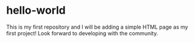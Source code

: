 hello-world
===========
This is my first repository and I will be adding a simple HTML page as my first project! Look forward to developing with the community. 

